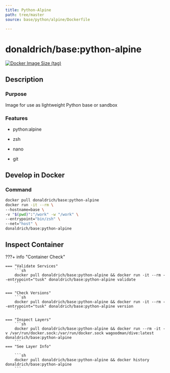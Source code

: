 ```yaml
---
title: Python-Alpine
path: tree/master
source: base/python/alpine/Dockerfile

---
```


# donaldrich/base:python-alpine

[![Docker Image Size (tag)](https://img.shields.io/docker/image-size/donaldrich/base/python-alpine?color=blue&label=size&logo=docker&style=flat-square)](https://hub.docker.com/r/donaldrich/base/python-alpine)

## Description

### Purpose

Image for use as lightweight Python base or sandbox

### Features

* python:alpine

* zsh

* nano

* git

## Develop in Docker

### Command

```sh
docker pull donaldrich/base:python-alpine
docker run -it --rm \
--hostname=base \
-v "$(pwd)":"/work" -w "/work" \
--entrypoint="bin/zsh" \
--net="host" \
donaldrich/base:python-alpine
```

## Inspect Container

???+ info "Container Check"

    === "Validate Services"
        ```sh
        docker pull donaldrich/base:python-alpine && docker run -it --rm --entrypoint="tusk" donaldrich/base:python-alpine validate
        ```

    === "Check Versions"
        ```sh
        docker pull donaldrich/base:python-alpine && docker run -it --rm --entrypoint="tusk" donaldrich/base:python-alpine version
        ```

    === "Inspect Layers"
        ```sh
        docker pull donaldrich/base:python-alpine && docker run --rm -it -v /var/run/docker.sock:/var/run/docker.sock wagoodman/dive:latest donaldrich/base:python-alpine
        ```
    === "See Layer Info"

        ```sh
        docker pull donaldrich/base:python-alpine && docker history donaldrich/base:python-alpine
        ```
